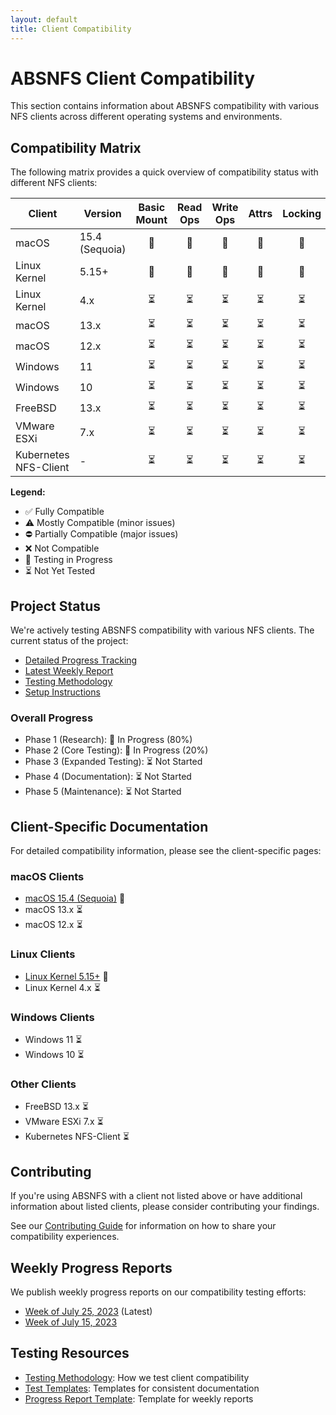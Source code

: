 ```yaml
---
layout: default
title: Client Compatibility
---
```


# ABSNFS Client Compatibility

This section contains information about ABSNFS compatibility with various NFS clients across different operating systems and environments.

## Compatibility Matrix

The following matrix provides a quick overview of compatibility status with different NFS clients:

| Client | Version | Basic Mount | Read Ops | Write Ops | Attrs | Locking | Large Files | Unicode | Overall |
|--------|---------|:-----------:|:--------:|:---------:|:-----:|:-------:|:-----------:|:-------:|:-------:|
| macOS | 15.4 (Sequoia) | 🔄 | 🔄 | 🔄 | 🔄 | 🔄 | 🔄 | 🔄 | [🔄](./clients/macos-15.4.md) |
| Linux Kernel | 5.15+ | 🔄 | 🔄 | 🔄 | 🔄 | 🔄 | 🔄 | 🔄 | [🔄](./clients/linux-5.15.md) |
| Linux Kernel | 4.x | ⏳ | ⏳ | ⏳ | ⏳ | ⏳ | ⏳ | ⏳ | ⏳ |
| macOS | 13.x | ⏳ | ⏳ | ⏳ | ⏳ | ⏳ | ⏳ | ⏳ | ⏳ |
| macOS | 12.x | ⏳ | ⏳ | ⏳ | ⏳ | ⏳ | ⏳ | ⏳ | ⏳ |
| Windows | 11 | ⏳ | ⏳ | ⏳ | ⏳ | ⏳ | ⏳ | ⏳ | ⏳ |
| Windows | 10 | ⏳ | ⏳ | ⏳ | ⏳ | ⏳ | ⏳ | ⏳ | ⏳ |
| FreeBSD | 13.x | ⏳ | ⏳ | ⏳ | ⏳ | ⏳ | ⏳ | ⏳ | ⏳ |
| VMware ESXi | 7.x | ⏳ | ⏳ | ⏳ | ⏳ | ⏳ | ⏳ | ⏳ | ⏳ |
| Kubernetes NFS-Client | - | ⏳ | ⏳ | ⏳ | ⏳ | ⏳ | ⏳ | ⏳ | ⏳ |

**Legend:**
- ✅ Fully Compatible
- ⚠️ Mostly Compatible (minor issues)
- ⛔ Partially Compatible (major issues)
- ❌ Not Compatible
- 🔄 Testing in Progress
- ⏳ Not Yet Tested

## Project Status

We're actively testing ABSNFS compatibility with various NFS clients. The current status of the project:

- [Detailed Progress Tracking](./progress.md)
- [Latest Weekly Report](./progress-reports/2023-07-25.md)
- [Testing Methodology](./testing/methodology.md)
- [Setup Instructions](./setup-instructions.md)

### Overall Progress
- Phase 1 (Research): 🔄 In Progress (80%)
- Phase 2 (Core Testing): 🔄 In Progress (20%)
- Phase 3 (Expanded Testing): ⏳ Not Started
- Phase 4 (Documentation): ⏳ Not Started
- Phase 5 (Maintenance): ⏳ Not Started

## Client-Specific Documentation

For detailed compatibility information, please see the client-specific pages:

### macOS Clients
- [macOS 15.4 (Sequoia)](./clients/macos-15.4.md) 🔄
- macOS 13.x ⏳
- macOS 12.x ⏳

### Linux Clients
- [Linux Kernel 5.15+](./clients/linux-5.15.md) 🔄
- Linux Kernel 4.x ⏳

### Windows Clients
- Windows 11 ⏳
- Windows 10 ⏳

### Other Clients
- FreeBSD 13.x ⏳
- VMware ESXi 7.x ⏳
- Kubernetes NFS-Client ⏳

## Contributing

If you're using ABSNFS with a client not listed above or have additional information about listed clients, please consider contributing your findings.

See our [Contributing Guide](./contributing.md) for information on how to share your compatibility experiences.

## Weekly Progress Reports

We publish weekly progress reports on our compatibility testing efforts:

- [Week of July 25, 2023](./progress-reports/2023-07-25.md) (Latest)
- [Week of July 15, 2023](./progress-reports/2023-07-15.md)

## Testing Resources

- [Testing Methodology](./testing/methodology.md): How we test client compatibility
- [Test Templates](./testing/templates.md): Templates for consistent documentation
- [Progress Report Template](./testing/progress-report-template.md): Template for weekly reports
